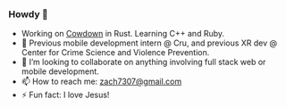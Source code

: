 ### Howdy 👋
- Working on [Cowdown](https://cowdown.net/) in Rust. Learning C++ and Ruby.
- 🔭 Previous mobile development intern @ Cru, and previous XR dev @ Center for Crime Science and Violence Prevention.
- 👯 I’m looking to collaborate on anything involving full stack web or mobile development.
- 📫 How to reach me: zach7307@gmail.com
- ⚡ Fun fact: I love Jesus!

